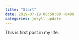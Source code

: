 ```yaml
---
title: "Start"
date: 2019-07-18 00:50:00 -0400
categories: jekyll update
---
```

This is first post in my life.
